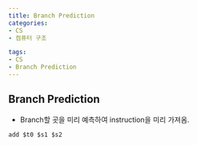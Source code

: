 ```yaml
---
title: Branch Prediction
categories:
- CS
- 컴퓨터 구조

tags:
- CS
- Branch Prediction
---
```


## Branch Prediction
- Branch할 곳을 미리 예측하여 instruction을 미리 가져옴.

```
add $t0 $s1 $s2

```

